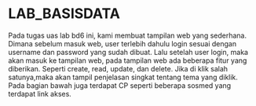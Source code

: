 # LAB_BASISDATA
Pada tugas uas lab bd6 ini, kami membuat tampilan web yang sederhana. Dimana sebelum masuk web, user terlebih dahulu login sesuai dengan username dan password yang sudah dibuat.
Lalu setelah user login, maka akan masuk ke tampilan web, pada tampilan web ada beberapa fitur yang diberikan. Seperti create, read, update, dan delete. 
Jika di klik salah satunya,maka akan tampil penjelasan singkat tentang tema yang diklik. Pada bagian bawah juga terdapat CP seperti beberapa sosmed yang terdapat link akses. 

